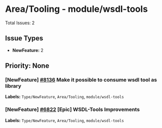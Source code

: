 # Area/Tooling - module/wsdl-tools

Total Issues: 2

## Issue Types

- **NewFeature:** 2

## Priority: None

### [NewFeature] [#8136](https://github.com/ballerina-platform/ballerina-library/issues/8136) Make it possible to consume wsdl tool as library
**Labels:** `Type/NewFeature`, `Area/Tooling`, `module/wsdl-tools`

### [NewFeature] [#6822](https://github.com/ballerina-platform/ballerina-library/issues/6822) [Epic] WSDL-Tools Improvements
**Labels:** `Type/NewFeature`, `Area/Tooling`, `module/wsdl-tools`

